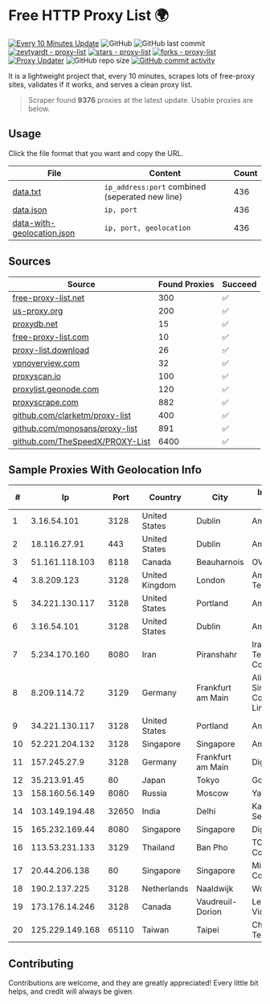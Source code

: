 
# Free HTTP Proxy List 🌍

[![Every 10 Minutes Update](https://github.com/mertguvencli/http-proxy-list/actions/workflows/main.yml/badge.svg?branch=main)](https://github.com/mertguvencli/http-proxy-list/actions/workflows/main.yml)
![GitHub](https://img.shields.io/github/license/mertguvencli/http-proxy-list)
![GitHub last commit](https://img.shields.io/github/last-commit/mertguvencli/http-proxy-list)
[![zevtyardt - proxy-list](https://img.shields.io/static/v1?label=zevtyardt&message=proxy-list&color=blue&logo=github)](https://github.com/zevtyardt/proxy-list "Go to GitHub repo")
[![stars - proxy-list](https://img.shields.io/github/stars/zevtyardt/proxy-list?style=social)](https://github.com/zevtyardt/proxy-list)
[![forks - proxy-list](https://img.shields.io/github/forks/zevtyardt/proxy-list?style=social)](https://github.com/zevtyardt/proxy-list)
[![Proxy Updater](https://github.com/zevtyardt/proxy-list/workflows/Proxy%20Updater/badge.svg)](https://github.com/zevtyardt/proxy-list/actions?query=workflow:"Proxy+Updater")
![GitHub repo size](https://img.shields.io/github/repo-size/zevtyardt/proxy-list)
[![GitHub commit activity](https://img.shields.io/github/commit-activity/m/zevtyardt/proxy-list?logo=commits)](https://github.com/zevtyardt/proxy-list/commits/main)

It is a lightweight project that, every 10 minutes, scrapes lots of free-proxy sites, validates if it works, and serves a clean proxy list.

> Scraper found **9376** proxies at the latest update. Usable proxies are below.

## Usage

Click the file format that you want and copy the URL.

|File|Content|Count|
|----|-------|-----|
|[data.txt](https://raw.githubusercontent.com/mertguvencli/http-proxy-list/main/proxy-list/data.txt)|`ip_address:port` combined (seperated new line)|436|
|[data.json](https://raw.githubusercontent.com/mertguvencli/http-proxy-list/main/proxy-list/data.json)|`ip, port`|436|
|[data-with-geolocation.json](https://raw.githubusercontent.com/mertguvencli/http-proxy-list/main/proxy-list/data-with-geolocation.json)|`ip, port, geolocation`|436|

## Sources

|Source|Found Proxies|Succeed|
|------|-------------|-------|
|[free-proxy-list.net](https://free-proxy-list.net)|300|✅|
|[us-proxy.org](https://www.us-proxy.org)|200|✅|
|[proxydb.net](http://proxydb.net)|15|✅|
|[free-proxy-list.com](https://free-proxy-list.com/?page=&port=&type%5B%5D=http&type%5B%5D=https&up_time=0&search=Search)|10|✅|
|[proxy-list.download](https://www.proxy-list.download/HTTP)|26|✅|
|[vpnoverview.com](https://vpnoverview.com/privacy/anonymous-browsing/free-proxy-servers)|32|✅|
|[proxyscan.io](https://www.proxyscan.io)|100|✅|
|[proxylist.geonode.com](https://proxylist.geonode.com/api/proxy-list?limit=300&page=1&sort_by=lastChecked&sort_type=desc&protocols=http,https)|120|✅|
|[proxyscrape.com](https://api.proxyscrape.com/v2/?request=displayproxies&protocol=http&timeout=10000&country=all&ssl=all&anonymity=all)|882|✅|
|[github.com/clarketm/proxy-list](https://raw.githubusercontent.com/clarketm/proxy-list/master/proxy-list-raw.txt)|400|✅|
|[github.com/monosans/proxy-list](https://raw.githubusercontent.com/monosans/proxy-list/main/proxies/http.txt)|891|✅|
|[github.com/TheSpeedX/PROXY-List](https://raw.githubusercontent.com/TheSpeedX/PROXY-List/master/http.txt)|6400|✅|


## Sample Proxies With Geolocation Info

|#|Ip|Port|Country|City|Internet Service Provider|
|-|--|----|-------|----|-------------------------|
|1|3.16.54.101|3128|United States|Dublin|Amazon.com, Inc.|
|2|18.116.27.91|443|United States|Dublin|Amazon.com, Inc.|
|3|51.161.118.103|8118|Canada|Beauharnois|OVH SAS|
|4|3.8.209.123|3128|United Kingdom|London|Amazon Technologies Inc.|
|5|34.221.130.117|3128|United States|Portland|Amazon.com, Inc.|
|6|3.16.54.101|3128|United States|Dublin|Amazon.com, Inc.|
|7|5.234.170.160|8080|Iran|Piranshahr|Iran Telecommunication Company PJS|
|8|8.209.114.72|3129|Germany|Frankfurt am Main|Alibaba.com Singapore E-Commerce Private Limited|
|9|34.221.130.117|3128|United States|Portland|Amazon.com, Inc.|
|10|52.221.204.132|3128|Singapore|Singapore|Amazon.com, Inc.|
|11|157.245.27.9|3128|Germany|Frankfurt am Main|DigitalOcean, LLC|
|12|35.213.91.45|80|Japan|Tokyo|Google LLC|
|13|158.160.56.149|8080|Russia|Moscow|Yandex.Cloud LLC|
|14|103.149.194.48|32650|India|Delhi|Kavya Internet Services Pvt Ltd|
|15|165.232.169.44|8080|Singapore|Singapore|DigitalOcean, LLC|
|16|113.53.231.133|3129|Thailand|Ban Pho|TOT Public Company Limited|
|17|20.44.206.138|80|Singapore|Singapore|Microsoft Corporation|
|18|190.2.137.225|3128|Netherlands|Naaldwijk|WorldStream B.V.|
|19|173.176.14.246|3128|Canada|Vaudreuil-Dorion|Le Groupe Videotron Ltee|
|20|125.229.149.168|65110|Taiwan|Taipei|Chunghwa Telecom Co., Ltd.|



## Contributing

Contributions are welcome, and they are greatly appreciated! Every
little bit helps, and credit will always be given.

